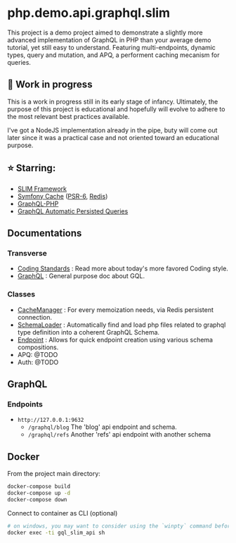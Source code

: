 # php.demo.api.graphql.slim

This project is a demo project aimed to demonstrate a slightly more advanced implementation of GraphQL in PHP than your average demo tutorial, yet still easy to understand. Featuring multi-endpoints, dynamic types, query and mutation, and APQ, a performent caching mecanism for queries.

## :construction: Work in progress

This is a work in progress still in its early stage of infancy. Ultimately, the purpose of this project is educational and hopefully will evolve to adhere to the most relevant best practices available.

I've got a NodeJS implementation already in the pipe, buty will come out later since it was a practical case and not oriented toward an educational purpose.

## :star: Starring:

* [SLIM Framework](https://www.slimframework.com/)
* [Symfony Cache](https://symfony.com/doc/current/components/cache.html) ([PSR-6](https://symfony.com/doc/current/components/cache.html#basic-usage-psr-6), [Redis](https://symfony.com/doc/current/components/cache/adapters/redis_adapter.html))
* [GraphQL-PHP](https://webonyx.github.io/graphql-php)
* [GraphQL Automatic Persisted Queries](https://www.apollographql.com/docs/apollo-server/performance/apq/)

## Documentations

### Transverse

* [Coding Standards](./docs/CodingStandards.md) : Read more about today's more favored Coding style.
* [GraphQL](./docs/GraphQL.md) : General purpose doc about GQL.

### Classes

* [CacheManager](./docs/CacheManager.md) : For every memoization needs, via Redis persistent connection.
* [SchemaLoader](./docs/SchemaLoader.md) : Automatically find and load php files related to graphql type definition into a coherent GraphQL Schema.
* [Endpoint](./docs/Endpoint.md) : Allows for quick endpoint creation using various schema compositions.
* APQ: @TODO
* Auth: @TODO

## GraphQL

### Endpoints

* `http://127.0.0.1:9632`
  * `/graphql/blog` The 'blog' api endpoint and schema.
  * `/graphql/refs` Another 'refs' api endpoint with another schema


## Docker

From the project main directory:


```bash
docker-compose build
docker-compose up -d
docker-compose down
```

Connect to container as CLI (optional)

```bash
# on windows, you may want to consider using the `winpty` command before `docker exec`)
docker exec -ti gql_slim_api sh
```
